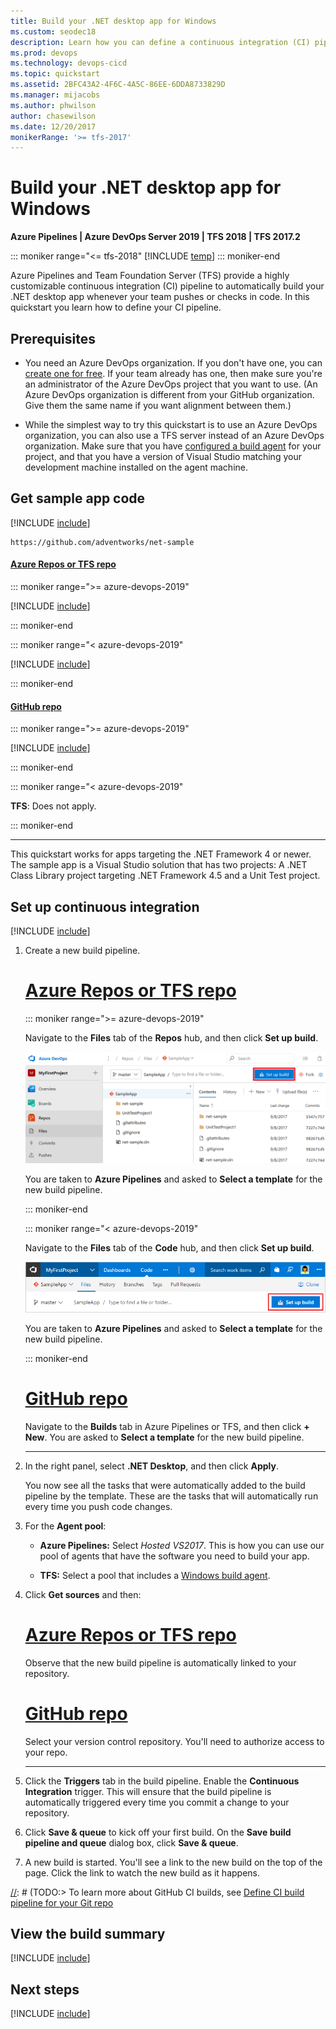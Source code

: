 ```yaml
---
title: Build your .NET desktop app for Windows
ms.custom: seodec18
description: Learn how you can define a continuous integration (CI) pipeline that builds your .NET app on Team Foundation Server and Azure Pipelines.
ms.prod: devops
ms.technology: devops-cicd
ms.topic: quickstart
ms.assetid: 2BFC43A2-4F6C-4A5C-86EE-6DDA8733829D
ms.manager: mijacobs
ms.author: phwilson
author: chasewilson
ms.date: 12/20/2017
monikerRange: '>= tfs-2017'
---
```


# Build your .NET desktop app for Windows

**Azure Pipelines | Azure DevOps Server 2019 | TFS 2018 | TFS 2017.2**

::: moniker range="<= tfs-2018"
[!INCLUDE [temp](../../_shared/concept-rename-note.md)]
::: moniker-end

Azure Pipelines and Team Foundation Server (TFS) provide a highly customizable continuous integration (CI) pipeline to automatically build your .NET desktop app whenever your team pushes or checks in code. In this quickstart you learn how to define your CI pipeline.

## Prerequisites

* You need an Azure DevOps organization. If you don't have one, you can [create one for free](https://go.microsoft.com/fwlink/?LinkId=307137). If your team already has one, then make sure you're an administrator of the Azure DevOps project that you want to use.  (An Azure DevOps organization is different from your GitHub organization. Give them the same name if you want alignment between them.)

* While the simplest way to try this quickstart is to use an Azure DevOps organization, you can also use a TFS server instead of an Azure DevOps organization. Make sure that you have [configured a build agent](../../agents/v2-windows.md) for your project, and that you have a version of Visual Studio matching your development machine installed on the agent machine.

## Get sample app code

[!INCLUDE [include](../_shared/get-sample-code-intro.md)]

```
https://github.com/adventworks/net-sample
```

#### [Azure Repos or TFS repo](#tab/vsts/)

::: moniker range=">= azure-devops-2019"

[!INCLUDE [include](../_shared/get-sample-code-azure-devops.md)]

::: moniker-end

::: moniker range="< azure-devops-2019"

[!INCLUDE [include](../_shared/get-sample-code-vsts-tfs-2017-update-2.md)]

::: moniker-end

#### [GitHub repo](#tab/github/)

::: moniker range=">= azure-devops-2019"

[!INCLUDE [include](../_shared/get-sample-code-github.md)]

::: moniker-end

::: moniker range="< azure-devops-2019"

**TFS**: Does not apply.

::: moniker-end

* * *
This quickstart works for apps targeting the .NET Framework 4 or newer. The sample app is a Visual Studio solution that has two projects: A .NET Class Library project targeting .NET Framework 4.5 and a Unit Test project.

## Set up continuous integration

[!INCLUDE [include](../../_shared/ci-quickstart-intro.md)]

[//]: # (TODO: Restore use of includes when we get support for using them in a list.)

1. Create a new build pipeline.

   # [Azure Repos or TFS repo](#tab/vsts)
   
   ::: moniker range=">= azure-devops-2019"
    
   Navigate to the **Files** tab of the **Repos** hub, and then click **Set up build**.

   ![Screenshot showing button to set up build for a repository](../_shared/_img/set-up-first-build-from-repos-hub.png)

   You are taken to **Azure Pipelines** and asked to **Select a template** for the new build pipeline.
    
   ::: moniker-end

   ::: moniker range="< azure-devops-2019"

   Navigate to the **Files** tab of the **Code** hub, and then click **Set up build**.

   ![Screenshot showing button to set up build for a repository](../_shared/_img/set-up-first-build-from-code-hub.png)

   You are taken to **Azure Pipelines** and asked to **Select a template** for the new build pipeline.

   ::: moniker-end

   # [GitHub repo](#tab/github)

   Navigate to the **Builds** tab in Azure Pipelines or TFS, and then click **+ New**. You are asked to **Select a template** for the new build pipeline.

   * * *

2. In the right panel, select **.NET Desktop**, and then click **Apply**.

   You now see all the tasks that were automatically added to the build pipeline by the template. These are the tasks that will automatically run every time you push code changes.

3. For the **Agent pool**:

   * **Azure Pipelines:** Select _Hosted VS2017_. This is how you can use our pool of agents that have the software you need to build your app.

   * **TFS:** Select a pool that includes a [Windows build agent](../../agents/v2-windows.md).

4. Click **Get sources** and then:

   # [Azure Repos or TFS repo](#tab/vsts)

   Observe that the new build pipeline is automatically linked to your repository.

   # [GitHub repo](#tab/github)

   Select your version control repository. You'll need to authorize access to your repo.

   * * *

5. Click the **Triggers** tab in the build pipeline. Enable the **Continuous Integration** trigger. This will ensure that the build pipeline is automatically triggered every time you commit a change to your repository.

6. Click **Save & queue** to kick off your first build. On the **Save build pipeline and queue** dialog box, click **Save & queue**.

7. A new build is started. You'll see a link to the new build on the top of the page. Click the link to watch the new build as it happens.

 [//]: # (TODO:> [!TIP])
 [//]: # (TODO:> To learn more about GitHub CI builds, see [Define CI build pipeline for your Git repo](#)

## View the build summary

[!INCLUDE [include](../_shared/view-build-summary.md)]

## Next steps

[!INCLUDE [include](../_shared/ci-web-app-next-steps.md)]
